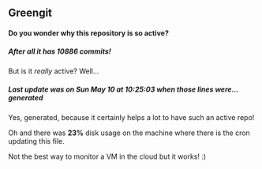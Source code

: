 ## Greengit

#### Do you wonder why this repository is so active?

##### After all it has 10886 commits!

But is it *really* active? Well...

##### Last update was on Sun May 10 at 10:25:03 when those lines were... generated

Yes, generated, because it certainly helps a lot to have such an active repo!

Oh and there was **23%** disk usage on the machine
where there is the cron updating this file.

Not the best way to monitor a VM in the cloud but it works! :)

